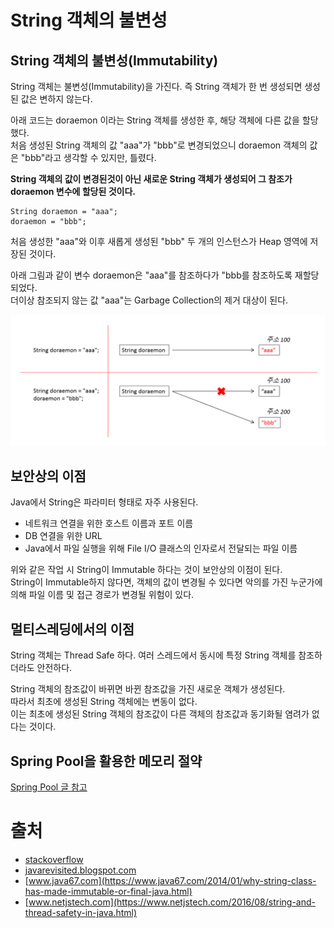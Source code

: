 # String 객체의 불변성

## String 객체의 불변성(Immutability)

String 객체는 불변성(Immutability)을 가진다. 즉 String 객체가 한 번 생성되면 생성된 값은 변하지 않는다. 

아래 코드는 doraemon 이라는 String 객체를 생성한 후, 해당 객체에 다른 값을 할당했다.  
처음 생성된 String 객체의 값 "aaa"가 "bbb"로 변경되었으니 doraemon 객체의 값은 "bbb"라고 생각할 수 있지만, 틀렸다.

**String 객체의 값이 변경된것이 아닌 새로운 String 객체가 생성되어 그 참조가 doraemon 변수에 할당된 것이다.**

```
String doraemon = "aaa";
doraemon = "bbb";
```

처음 생성한 "aaa"와 이후 새롭게 생성된 "bbb" 두 개의 인스턴스가 Heap 영역에 저장된 것이다.

아래 그림과 같이 변수 doraemon은 "aaa"를 참조하다가 "bbb를 참조하도록 재할당 되었다.  
더이상 참조되지 않는 값 "aaa"는 Garbage Collection의 제거 대상이 된다.

![String Immutable](./image/etc_stringimmutable.png)

## 보안상의 이점

Java에서 String은 파라미터 형태로 자주 사용된다.

- 네트워크 연결을 위한 호스트 이름과 포트 이름
- DB 연결을 위한 URL
- Java에서 파일 실행을 위해 File I/O 클래스의 인자로서 전달되는 파일 이름

위와 같은 작업 시 String이 Immutable 하다는 것이 보안상의 이점이 된다.   
String이 Immutable하지 않다면, 객체의 값이 변경될 수 있다면 악의를 가진 누군가에 의해 파일 이름 및 접근 경로가 변경될 위험이 있다. 

## 멀티스레딩에서의 이점

String 객체는 Thread Safe 하다. 여러 스레드에서 동시에 특정 String 객체를 참조하더라도 안전하다.  

String 객체의 참조값이 바뀌면 바뀐 참조값을 가진 새로운 객체가 생성된다.   
따라서 최초에 생성된 String 객체에는 변동이 없다.   
이는 최초에 생성된 String 객체의 참조값이 다른 객체의 참조값과 동기화될 염려가 없다는 것이다.

## Spring Pool을 활용한 메모리 절약

[Spring Pool 글 참고](https://github.com/chan-gon/TIL/blob/master/Java/%EA%B8%B0%ED%83%80/String%20Pool.md)

# 출처
* [stackoverflow](https://stackoverflow.com/questions/2068804/why-is-the-string-class-declared-final-in-java)
* [javarevisited.blogspot.com](https://javarevisited.blogspot.com/2010/10/why-string-is-immutable-or-final-in-java.html#axzz7Ejq54HlW)
* [www.java67.com](https://www.java67.com/2014/01/why-string-class-has-made-immutable-or-final-java.html)
* [www.netjstech.com](https://www.netjstech.com/2016/08/string-and-thread-safety-in-java.html)